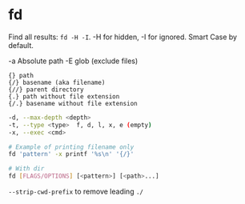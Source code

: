 # fd

Find all results: `fd -H -I`. -H for hidden, -I for ignored.
Smart Case by default.

-a Absolute path
-E glob (exclude files)

```
{} path
{/} basename (aka filename)
{//} parent directory
{.} path without file extension
{/.} basename without file extension
```

```sh
-d, --max-depth <depth>
-t, --type <type>  f, d, l, x, e (empty)
-x, --exec <cmd>

# Example of printing filename only
fd 'pattern' -x printf '%s\n' '{/}'

# With dir
fd [FLAGS/OPTIONS] [<pattern>] [<path>...]
```

`--strip-cwd-prefix` to remove leading `./`
